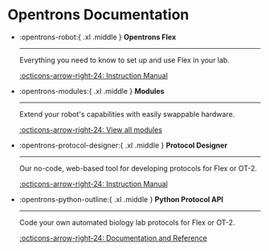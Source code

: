 # Opentrons Documentation

<style>
    .xl {
        font-size: 1.5 rem;
    }
</style>

<div class="grid cards" markdown>

-   :opentrons-robot:{ .xl .middle } __Opentrons Flex__

    ---

    Everything you need to know to set up and use Flex in your lab.

    [:octicons-arrow-right-24: Instruction Manual](flex/index.md)

-   :opentrons-modules:{ .xl .middle } __Modules__

    ---

    Extend your robot's capabilities with easily swappable hardware.

    [:octicons-arrow-right-24: View all modules](modules/index.md)

-   :opentrons-protocol-designer:{ .xl .middle } __Protocol Designer__

    ---

    Our no-code, web-based tool for developing protocols for Flex or OT-2.

    [:octicons-arrow-right-24: Instruction Manual](protocol-designer/index.md)

-   :opentrons-python-outline:{ .xl .middle } __Python Protocol API__

    ---

    Code your own automated biology lab protocols for Flex or OT-2.

    [:octicons-arrow-right-24: Documentation and Reference](https://docs.opentrons.com/v2/)

</div>